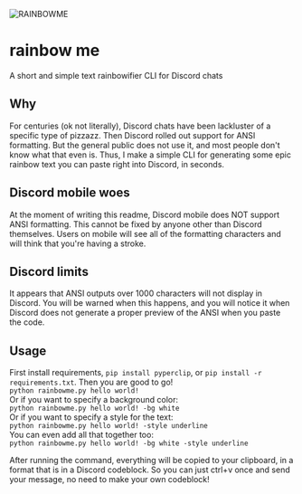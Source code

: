 ![RAINBOWME](https://i.imgur.com/QnmXPtB.png)
# rainbow me
A short and simple text rainbowifier CLI for Discord chats

## Why
For centuries (ok not literally), Discord chats have been lackluster of a specific type of pizzazz. Then Discord rolled out support for ANSI formatting. But the general public does not use it, and most people don't know what that even is. Thus, I make a simple CLI for generating some epic rainbow text you can paste right into Discord, in seconds.

## Discord mobile woes
At the moment of writing this readme, Discord mobile does NOT support ANSI formatting. This cannot be fixed by anyone other than Discord themselves. Users on mobile will see all of the formatting characters and will think that you're having a stroke.

## Discord limits
It appears that ANSI outputs over 1000 characters will not display in Discord. You will be warned when this happens, and you will notice it when Discord does not generate a proper preview of the ANSI when you paste the code.  

## Usage  
First install requirements, `pip install pyperclip`, or `pip install -r requirements.txt`. Then you are good to go!  
`python rainbowme.py hello world!`  
Or if you want to specify a background color:  
`python rainbowme.py hello world! -bg white`  
Or if you want to specify a style for the text:  
`python rainbowme.py hello world! -style underline`  
You can even add all that together too:  
`python rainbowme.py hello world! -bg white -style underline`  
  
After running the command, everything will be copied to your clipboard, in a format that is in a Discord codeblock. So you can just ctrl+v once and send your message, no need to make your own codeblock!  
